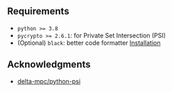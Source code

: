 ## Requirements

- `python >= 3.8`
- `pycrypto >= 2.6.1`: for Private Set Intersection (PSI)
- (Optional) `black`: better code formatter [Installation](https://pypi.org/project/black/)

## Acknowledgments

- [delta-mpc/python-psi](https://github.com/delta-mpc/python-psi)
